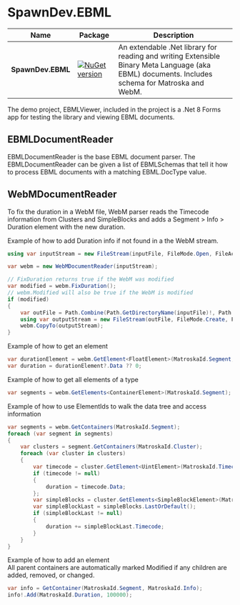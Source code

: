 # SpawnDev.EBML

| Name | Package | Description |
|---------|-------------|-------------|
|**SpawnDev.EBML**|[![NuGet version](https://badge.fury.io/nu/SpawnDev.EBML.svg)](https://www.nuget.org/packages/SpawnDev.EBML)| An extendable .Net library for reading and writing Extensible Binary Meta Language (aka EBML) documents. Includes schema for Matroska and WebM. | 

The demo project, EBMLViewer, included in the project is a .Net 8 Forms app for testing the library and viewing EBML documents.


## EBMLDocumentReader

EBMLDocumentReader is the base EBML document parser. The EBMLDocumentReader can be given a list of EBMLSchemas that tell it how to process EBML documents with a matching EBML.DocType value.

## WebMDocumentReader
To fix the duration in a WebM file, WebM parser reads the Timecode information from Clusters and SimpleBlocks and adds a Segment > Info > Duration element with the new duration.

Example of how to add Duration info if not found in a the WebM stream.
```cs
using var inputStream = new FileStream(inputFile, FileMode.Open, FileAccess.Read, FileShare.Read);

var webm = new WebMDocumentReader(inputStream);

// FixDuration returns true if the WebM was modified
var modified = webm.FixDuration();
// webm.Modified will also be true if the WebM is modified
if (modified)
{
    var outFile = Path.Combine(Path.GetDirectoryName(inputFile)!, Path.GetFileNameWithoutExtension(inputFile) + ".fixed" + Path.GetExtension(inputFile));
    using var outputStream = new FileStream(outFile, FileMode.Create, FileAccess.Write, FileShare.None);
    webm.CopyTo(outputStream);
}
```

Example of how to get an element
```cs
var durationElement = webm.GetElement<FloatElement>(MatroskaId.Segment, MatroskaId.Info, MatroskaId.Duration);
var duration = durationElement?.Data ?? 0;
```

Example of how to get all elements of a type
```cs
var segments = webm.GetElements<ContainerElement>(MatroskaId.Segment);
```

Example of how to use ElementIds to walk the data tree and access information
```cs
var segments = webm.GetContainers(MatroskaId.Segment);
foreach (var segment in segments)
{
    var clusters = segment.GetContainers(MatroskaId.Cluster);
    foreach (var cluster in clusters)
    {
        var timecode = cluster.GetElement<UintElement>(MatroskaId.Timecode);
        if (timecode != null)
        {
            duration = timecode.Data;
        };
        var simpleBlocks = cluster.GetElements<SimpleBlockElement>(MatroskaId.SimpleBlock);
        var simpleBlockLast = simpleBlocks.LastOrDefault();
        if (simpleBlockLast != null)
        {
            duration += simpleBlockLast.Timecode;
        }
    }
}
```

Example of how to add an element  
All parent containers are automatically marked Modified if any children are added, removed, or changed.
```cs
var info = GetContainer(MatroskaId.Segment, MatroskaId.Info);
info!.Add(MatroskaId.Duration, 100000);
```